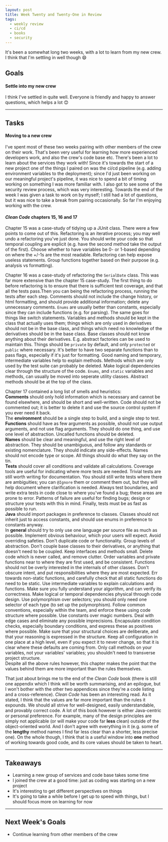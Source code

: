 ```yaml
---
layout: post
title: Week Twenty and Twenty-One in Review
tags:
  - weekly review
  - ci/cd
  - books
  - security
---
```


It's been a somewhat long two weeks, with a lot to learn from my new crew. I think that I'm settling in well though :smile:

## Goals

#### Settle into my new crew

I think I've settled in quite well. Everyone is friendly and happy to answer questions, which helps a lot :blush:

---

## Tasks

#### Moving to a new crew

I've spent most of these two weeks pairing with other members of the crew on their work. That's been very useful for learning how more experienced developers work, and also the crew's code base etc. There's been a lot to learn about the services they work with! Since it's towards the start of a new project one of the things I paired on was the ci/cd pipeline (e.g. adding environment variables to the deployment); since I'd just been working on our meaningful project's pipeline, it was nice to spend a bit of timing working on something I was more familiar with. I also got to see some of the security review process, which was very interesting. Towards the end of the week I was given a task to work on by myself; I still had a lot of questions, but it was nice to take a break from pairing occasionally. So far I'm enjoying working with the crew.

#### _Clean Code_ chapters 15, 16 and 17

Chapter 15 was a case-study of tidying up a JUnit class. There were a few points to come out of this. Refactoring is an iterative process; you may well undo a refactoring you've just done. You should write your code so that temporal coupling are explicit (e.g. have the second method take the output of the first). Choose whether to have variables be 0- or 1-based depending on where the +/-1s are the most readable. Refactoring can help expose useless statements. Group functions together based on their purpose (e.g. analysis vs formatting). 

Chapter 16 was a case-study of refactoring the `SerialDate` class. This was far more extensive than the chapter 15 case-study. The first thing to do before refactoring is to ensure that there is sufficient test coverage, and that all the tests pass.Then you can being the refactoring process, running the tests after each step. Comments should not include the change history, or html formatting, and should provide additional information; delete any unnecessary comments. `Enums` are usually better than constants, especially since they can include functions (e.g. for parsing). The same goes for things like switch statements. Variables and methods should be kept in the class that actually uses them; things which are only used in derivatives should not be in the base class, and things which need no knowledge of the derivatives should be in the base class. Base classes should not know anything about their derivatives. E.g. abstract factories can be used to maintain this. Things should be `private` by default, and only `protected` or `public` where necessary. It's better to have two separate functions than to pass flags, especially if it's just for formatting. Good naming and temporary, intermediate variables help to explain methods. Methods which are only used by the test suite can probably be deleted. Make logical dependencies clear through the structure of the code. `Enums`, and `static` variables and methods, can usually be moved into seperate utility classes. Abstract methods should be at the top of the class. 

Chapter 17 contained a long list of smells and heuristics:  
**Comments** should only hold information which is necessary and cannot be found elsewhere, and should be short and well-written. Code should not be commented out; it is better to delete it and use the source control system if you ever need it back.  
The **environment** should be a single step to build, and a single step to test.  
**Functions** should have as few arguments as possible, should not use output arguments, and not use flag arguments. They should do one thing, and use one level of abstraction. Uncalled functions should be deleted.  
**Names** should be clear and meaningful, and use the right level of abstraction. They should be unambiguous, and follow any standards or existing nomenclature. They should indicate any side-effects. Names should not encode type or scope. All things should do what they say on the tin.  
**Tests** should cover all conditions and validate all calculations. Coverage tools are useful for indicating where more tests are needed. Trivial tests are still worth writing for documentation. You should still write tests where there are ambiguities; you can `@Ignore` them or comment them out, but they will help document where clarification is needed. Always test boundaries, and write extra tests in code close to where you've found a bug; these areas are prone to error. Patterns of failure are useful for finding bugs; design or structure your tests with this in mind. Finally, tests must be as fast as possible to run.  
**Java** should import packages in preference to classes. Classes should not inherit just to access constants, and should use enums in preference to constants anyway.  
In **general** should try to only use one language per source file as much as possible. Implement obvious behaviour, which your users will expect. Avoid overriding safeties. Don't duplicate code or functionality. Group levels of abstraction. Don't couple base classes to their derivatives, or anything that doesn't need to be coupled. Keep interfaces and methods small. Delete code which is never called, and remove clutter. Order variables and private functions near to where they are first used, and be consistent. Functions should not be overly interested in the internals of other classes. Don't obscure intent, and put responsibilities where they are most expected. Err towards non-static functions, and carefully check that all static functions do need to be static. Use intermediate variables to explain calculations and functions. Make sure you fully understand your algorithm, and can verify its correctness. Make logical or temporal dependencies physical through code design. Use polymorphism over selectors; you should only need one selector of each type (to set up the polymorphism). Follow common conventions, especially within the team, and enforce these using code structure where possible. Use constants over magic numbers. Deal with edge cases and eliminate any possible imprecisions. Encapsulate condition checks, especially boundary conditions, and express these as positives where possible. Make sure that your structural choices are deliberate, and that your reasoning is expressed in the structure. Keep all configuration in one place at a high level, even if you expect it to never change, so that it is clear where these defaults are coming from. Only call methods on your variables, not your variables' variables; you shouldn't need to transverse project structure.  
Despite all the above rules however, this chapter makes the point that the values behind them are more important than the rules themselves.

That just about brings me to the end of the _Clean Code_ book (there is still one appendix which I think will be worth summarising, and an epilogue, but I won't bother with the other two appendices since they're a code listing and a cross-reference). _Clean Code_ has been an interesting read. As it stated, I think that the values are far more important than the rules it expounds. We should all strive for well-designed, easily understandable, and provably correct code. A lot of this book however is either Java-centric or personal preference. For example, many of the design principles are simply not applicable (or will make your code far **less** clean) outside of the object-oriented world. And I don't agree with everything in it (e.g. some of the **lengthy** method names I find far less clear than a shorter, less precise one). On the whole though, I think that is a useful window into **one** method of working towards good code, and its core values should be taken to heart.

---

## Takeaways

* Learning a new group of services and code base takes some time
* I joined the crew at a good time: just as coding was starting on a new project
* It's interesting to get different perspectives on things
* It's going to take a while before I get up to speed with things, but I should focus more on learning for now

---

## Next Week's Goals

* Continue learning from other members of the crew
